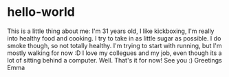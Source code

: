 # hello-world

This is a little thing about me: I'm 31 years old, I like kickboxing, I'm really into healthy food and cooking. I try to take in as little sugar as possible. I do smoke though, so not totally healthy. I'm trying to start with running, but I'm mostly walking for now :D I love my collegues and my job, even though its a lot of sitting behind a computer. Well. That's it for now! See you :) Greetings Emma
